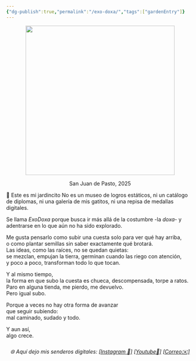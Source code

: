 ```yaml
---
{"dg-publish":true,"permalink":"/exo-doxa/","tags":["gardenEntry"]}
---
```


<div style="text-align: center;">
  <img src="Galeras 1.jpg" width="400">
</div>
<div style="text-align: center;">
  <p>San Juan de Pasto, 2025 </p>
</div>
🌱 Este es mi jardincito
No es un museo de logros estáticos,  
ni un catálogo de diplomas,  
ni una galería de mis gatitos,  
ni una repisa de medallas digitales.

Se llama _ExoDoxa_ porque busca ir más allá de la costumbre -la *doxa*-
y adentrarse en lo que aún no ha sido explorado.

Me gusta pensarlo como subir una cuesta solo para ver qué hay arriba,  
o como plantar semillas sin saber exactamente qué brotará.  
Las ideas, como las raíces, no se quedan quietas:  
se mezclan, empujan la tierra, germinan cuando las riego con atención,  
y poco a poco, transforman todo lo que tocan.

Y al mismo tiempo,  
la forma en que subo la cuesta es chueca, descompensada, torpe a ratos.  
Paro en alguna tienda, me pierdo, me devuelvo.  
Pero igual subo.

Porque a veces no hay otra forma de avanzar  
que seguir subiendo:  
mal caminado, sudado y todo.

Y aun así,  
algo crece.

<div style="text-align: center; font-style: italic; margin-top: 25px;">
  🌐 Aquí dejo mis senderos digitales:  
  <a href="https://www.instagram.com/exodoxa/" target="_blank">[Instagram 📸]</a>  
  <a href="https://www.youtube.com/@Exodoxa" target="_blank">[Youtube🎥]</a>  
  <a href="mailto:tucorreo@ejemplo.com">[Correo✉️]</a>  
</div>
